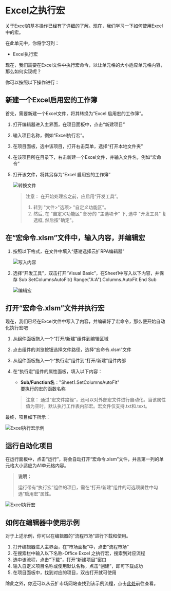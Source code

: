 # Excel之执行宏
关于Excel的基本操作已经有了详细的了解。现在，我们学习一下如何使用Excel中的宏。

在此单元中，你将学习到：
- Excel执行宏

现在，我们需要在Excel文件中执行宏命令，以让单元格的大小适应单元格内容，那么如何实现呢？

你可以按照以下操作进行：
## 新建一个Excel启用宏的工作簿
首先，需要新建一个Excel文件，将其转换为“Excel 启用宏的工作簿”。
1. 打开编辑器进入主界面，在项目面板中，点击“新建项目”
2. 输入项目名称，例如“Excel执行宏”。
3. 在项目面板，选中该项目，打开右击菜单，选择“打开本地文件夹”
4. 在该项目所在目录下，右击新建一个Excel文件，并输入文件名，例如“宏命令”
5. 打开该文件，将其另存为“Excel 启用宏的工作簿”

    ![转换文件](https://docimages.blob.core.chinacloudapi.cn/images/EncooLearn/OfficeExcel/xlsxToXlsm.PNG)

    >注意：
    >在开始处理宏之前，应启用“开发工具”。
    >1. 转到 "文件>"选项> "自定义功能区"。
    >2. 然后, 在 "自定义功能区" 部分的 "主选项卡" 下, 选中 "开发工具" 复选框, 然后按"确定"。

## 在“宏命令.xlsm”文件中，输入内容，并编辑宏
1. 按照以下格式，在文件中填入“感谢选择云扩RPA编辑器”

    ![写入内容](https://docimages.blob.core.chinacloudapi.cn/images/EncooLearn/OfficeExcel/execute1.PNG)

2. 选择“开发工具”，双击打开“Visual Basic”，在Sheet1中写入以下内容，并保存
    Sub SetColumnsAutoFit()
        Range("A:A").Columns.AutoFit
    End Sub

    ![编辑宏](https://docimages.blob.core.chinacloudapi.cn/images/EncooLearn/OfficeExcel/openVisualBasic.PNG)

## 打开“宏命令.xlsm”文件并执行宏

现在，我们已经在Excel文件中写入了内容，并编辑好了宏命令，那么便开始自动化执行宏吧

1. 从组件面板拖入一个“打开/新建”组件到编辑区域
2. 点击组件的浏览按钮选择文件路径，选择“宏命令.xlsm”文件
3. 从组件面板拖入一个“执行宏”组件到“打开/新建”组件内部
4. 在“执行宏”组件的属性面板，填入以下内容：
    - **Sub/Function名**："Sheet1.SetColumnsAutoFit"</br>要执行的宏的函数名称

    >注意：
    >通过“宏文件路径”，还可以对外部宏文件进行自动化。当该属性值为空时，默认执行工作表内部宏。宏文件仅支持.txt和.text。
  
最终，项目如下所示：

![Excel执行宏示例](https://docimages.blob.core.chinacloudapi.cn/images/EncooLearn/OfficeExcel/Excel-executeMacro.PNG)

## 运行自动化项目

在运行面板中，点击“运行”，将会自动打开“宏命令.xlsm”文件，并且第一列的单元格大小适应为A1单元格内容。

>**说明：**
>
> 运行带有“执行宏”组件的项目，需在“打开/新建”组件的可选项属性中勾选“启用宏”属性。

![Excel执行宏](https://docimages.blob.core.chinacloudapi.cn/images/EncooLearn/OfficeExcel/execute2.PNG)

## 如何在编辑器中使用示例

对于上述示例，你可以在编辑器的“流程市场”进行下载和使用。

1. 打开编辑器进入主界面，在“市场面板”中，点击“流程市场”
2. 在搜索栏中输入以下名称-Office Excel 之执行宏，搜索到对应流程
3. 选中该流程，点击“下载”，打开“新建项目”窗口
4. 输入自定义项目名称或使用默认名称，点击“创建”，即可下载成功
5. 在项目面板中，找到对应的项目，双击打开就可使用

除此之外，你还可以从云扩市场网站查找到该示例流程，点击[此处](https://marketplace.encoo.com/#/workflow/detail?packageId=Excel%E6%89%A7%E8%A1%8C%E5%AE%8F)前往查看。
